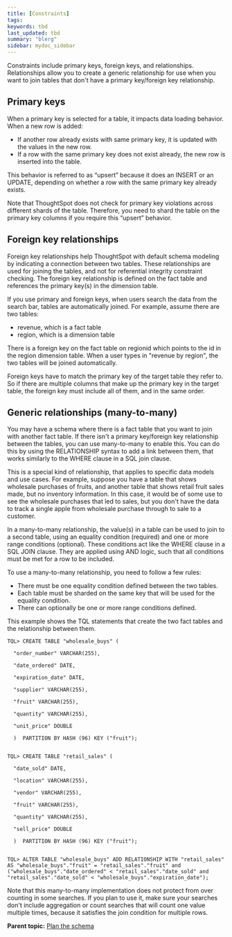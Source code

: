 ```yaml
---
title: [Constraints]
tags: 
keywords: tbd
last_updated: tbd
summary: "blerg"
sidebar: mydoc_sidebar
---
```

Constraints include primary keys, foreign keys, and relationships. Relationships allow you to create a generic relationship for use when you want to join tables that don't have a primary key/foreign key relationship.

## Primary keys

When a primary key is selected for a table, it impacts data loading behavior. When a new row is added:

-   If another row already exists with same primary key, it is updated with the values in the new row.
-   If a row with the same primary key does not exist already, the new row is inserted into the table.

This behavior is referred to as “upsert” because it does an INSERT or an UPDATE, depending on whether a row with the same primary key already exists.

Note that ThoughtSpot does not check for primary key violations across different shards of the table. Therefore, you need to shard the table on the primary key columns if you require this “upsert” behavior.

## Foreign key relationships

Foreign key relationships help ThoughtSpot with default schema modeling by indicating a connection between two tables. These relationships are used for joining the tables, and not for referential integrity constraint checking. The foreign key relationship is defined on the fact table and references the primary key(s) in the dimension table.

If you use primary and foreign keys, when users search the data from the search bar, tables are automatically joined. For example, assume there are two tables:

-   revenue, which is a fact table
-   region, which is a dimension table

There is a foreign key on the fact table on regionid which points to the id in the region dimension table. When a user types in "revenue by region", the two tables will be joined automatically.

Foreign keys have to match the primary key of the target table they refer to. So if there are multiple columns that make up the primary key in the target table, the foreign key must include all of them, and in the same order.

## Generic relationships (many-to-many)

You may have a schema where there is a fact table that you want to join with another fact table. If there isn't a primary key/foreign key relationship between the tables, you can use many-to-many to enable this. You can do this by using the RELATIONSHIP syntax to add a link between them, that works similarly to the WHERE clause in a SQL join clause.

This is a special kind of relationship, that applies to specific data models and use cases. For example, suppose you have a table that shows wholesale purchases of fruits, and another table that shows retail fruit sales made, but no inventory information. In this case, it would be of some use to see the wholesale purchases that led to sales, but you don't have the data to track a single apple from wholesale purchase through to sale to a customer.

In a many-to-many relationship, the value(s) in a table can be used to join to a second table, using an equality condition (required) and one or more range conditions (optional). These conditions act like the WHERE clause in a SQL JOIN clause. They are applied using AND logic, such that all conditions must be met for a row to be included.

To use a many-to-many relationship, you need to follow a few rules:

-   There must be one equality condition defined between the two tables.
-   Each table must be sharded on the same key that will be used for the equality condition.
-   There can optionally be one or more range conditions defined.

This example shows the TQL statements that create the two fact tables and the relationship between them.

```
TQL> CREATE TABLE "wholesale_buys" (

  "order_number" VARCHAR(255),

  "date_ordered" DATE,

  "expiration_date" DATE,

  "supplier" VARCHAR(255),

  "fruit" VARCHAR(255),

  "quantity" VARCHAR(255),

  "unit_price" DOUBLE

  )  PARTITION BY HASH (96) KEY ("fruit");


TQL> CREATE TABLE "retail_sales" (

  "date_sold" DATE,

  "location" VARCHAR(255),

  "vendor" VARCHAR(255),

  "fruit" VARCHAR(255),

  "quantity" VARCHAR(255),

  "sell_price" DOUBLE

  )  PARTITION BY HASH (96) KEY ("fruit");


TQL> ALTER TABLE "wholesale_buys" ADD RELATIONSHIP WITH "retail_sales" AS "wholesale_buys"."fruit" = "retail_sales"."fruit" and ("wholesale_buys"."date_ordered" < "retail_sales"."date_sold" and "retail_sales"."date_sold" < "wholesale_buys"."expiration_date");
```

Note that this many-to-many implementation does not protect from over counting in some searches. If you plan to use it, make sure your searches don't include aggregation or count searches that will count one value multiple times, because it satisfies the join condition for multiple rows.

**Parent topic:** [Plan the schema](../../admin/loading/plan_schema.html)
